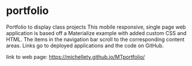 # portfolio
Portfolio to display class projects
This mobile responsive, single page web application is based off a Materialize example with added custom CSS and HTML.  The items in the navigation bar scroll to the corresponding content areas. Links go to deployed applications and the code on GitHub.

link to web page: https://michellety.github.io/MTportfolio/
